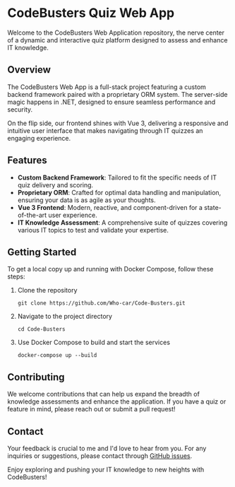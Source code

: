 # CodeBusters Quiz Web App

Welcome to the CodeBusters Web Application repository, the nerve center of a dynamic and interactive quiz platform designed to assess and enhance IT knowledge.

## Overview

The CodeBusters Web App is a full-stack project featuring a custom backend framework paired with a proprietary ORM system. The server-side magic happens in .NET, designed to ensure seamless performance and security.

On the flip side, our frontend shines with Vue 3, delivering a responsive and intuitive user interface that makes navigating through IT quizzes an engaging experience.

## Features

- **Custom Backend Framework**: Tailored to fit the specific needs of IT quiz delivery and scoring.
- **Proprietary ORM**: Crafted for optimal data handling and manipulation, ensuring your data is as agile as your thoughts.
- **Vue 3 Frontend**: Modern, reactive, and component-driven for a state-of-the-art user experience.
- **IT Knowledge Assessment**: A comprehensive suite of quizzes covering various IT topics to test and validate your expertise.

## Getting Started

To get a local copy up and running with Docker Compose, follow these steps:

1. Clone the repository
   ```
   git clone https://github.com/Who-car/Code-Busters.git
   ```
2. Navigate to the project directory
   ```
   cd Code-Busters
   ```
3. Use Docker Compose to build and start the services
   ```
   docker-compose up --build
   ```

## Contributing

We welcome contributions that can help us expand the breadth of knowledge assessments and enhance the application. If you have a quiz or feature in mind, please reach out or submit a pull request!

## Contact

Your feedback is crucial to me and I'd love to hear from you. For any inquiries or suggestions, please contact through [GitHub issues](https://github.com/Who-car/Code-Busters/issues).

Enjoy exploring and pushing your IT knowledge to new heights with CodeBusters!
